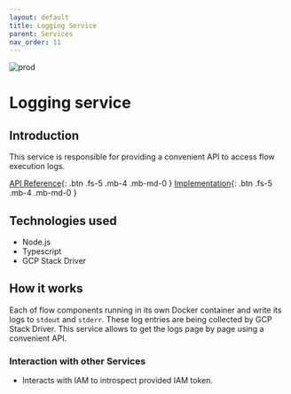 ```yaml
---
layout: default
title: Logging Service
parent: Services
nav_order: 11
---
```


<!-- Description Guidelines

Please note:
Use the full links to reference other files or images! Relative links will not work under our theme settings.
-->

<!-- please choose the appropriate batch and delete/comment the others  -->
![prod](https://img.shields.io/badge/Status-Production-brightgreen.svg)

# Logging service

## Introduction
This service is responsible for providing a convenient API to access flow execution logs.

[API Reference](http://flow-repository.openintegrationhub.com/api-docs/){: .btn .fs-5 .mb-4 .mb-md-0 }
[Implementation](https://github.com/openintegrationhub/openintegrationhub/tree/master/services/logging-service){: .btn .fs-5 .mb-4 .mb-md-0 }
<!-- [Service File](){: .btn .fs-5 .mb-4 .mb-md-0 } -->

## Technologies used
- Node.js
- Typescript
- GCP Stack Driver

## How it works
Each of flow components running in its own Docker container and write its logs to `stdout` and `stderr`.
These log entries are being collected by GCP Stack Driver. This service allows to get the logs page by page using a convenient API.

### Interaction with other Services
- Interacts with IAM to introspect provided IAM token.
